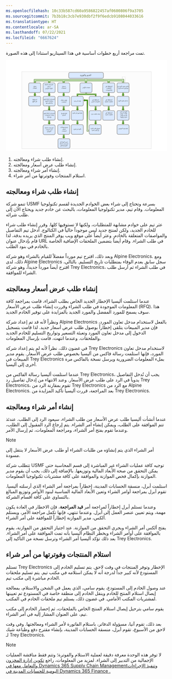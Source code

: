 ```yaml
---
ms.openlocfilehash: 10c33b587cd60a9586822457af0600806f9a3705
ms.sourcegitcommit: 7b3b18c3cb7e930dbf2f9f6edcb9108044033616
ms.translationtype: HT
ms.contentlocale: ar-SA
ms.lasthandoff: 07/22/2021
ms.locfileid: "6667624"
---
```

تمت مراجعة أربع خطوات أساسية في هذا السيناريو استنادا إلى هذه الصورة.
 
[![مخطط سيناريو التدبير والتوريد.](../media/procurement-sourcing-1.png)](../media/procurement-sourcing-1.png#lightbox)

1.  إنشاء طلب شراء ومعالجته.
2.  إنشاء طلب عرض أسعار ومعالجته.
3.  إنشاء أمر شراء ومعالجته.
4.  استلام المنتجات وفوترتها من أمر شراء.
 
## <a name="create-and-process-a-purchase-requisition"></a>إنشاء طلب شراء ومعالجته 

تنمو شركة USMF بسرعة وتحتاج إلى شراء بعض الخوادم الجديدة لقسم تكنولوجيا المعلومات. وقام تيم، مدير تكنولوجيا المعلومات، بالبحث عن خادم جديد ويحتاج الآن إلى طلب شرائه.

عثر تيم على خوادم مشابهة للمتطلبات، ولكنها لا تستوفيها كلها. وقرر إنشاء طلب شراء للخادم الجديد، ولكن لمنتج جديد ليس موجوداً حالياً في الكتالوج. أدخل تيم التفاصيل والمواصفات المتعلقة بالخادم. وعثر أيضاً على موقع ويب يوفر المنتج الذي يريده بدقة، لذا قام بإدخال عنوان URL في طلب الشراء. وقام أيضاً بتضمين الملحقات الإضافية الخاصة بالخادم في بنود الطلب.

وبعد ذلك، اقترح تيم مورداً مفضلاً للقيام بالشراء وهو شركة Alpine Electronics. ومع ذلك، لدى Alpine Electronics سجل سابق بعدم الوفاء بمتطلبات تاريخ التسليم. بالتالي، اقترح أيضاً مورداً جديداً، وهو شركة Trey Electronics، في طلب الشراء ثم أرسل طلب الشراء للموافقة.

## <a name="create-and-process-a-request-for-quotation"></a>إنشاء طلب عرض أسعار ومعالجته 

عندما استلمت أليسيا الإخطار الجديد الخاص بطلب الشراء، قامت بمراجعة كافة المعلومات الموجودة في طلب الشراء وقررت إنشاء طلب عرض الأسعار (RFQ). هذا سوف يسمح للمورد المفضل والمورد الجديد بالمزايدة على توفير الخادم الجديد.

ونظراً لأنه قد تم إعداد شركة Alpine Electronics بالفعل لاستخدام مدخل تعاون المورد، فإن مدير المبيعات يتلقى إخطاراً بوصول طلب عرض أسعار جديد. لذا قامت بتسجيل الدخول إلى مدخل تعاون المورد وتعبئة التسعير وتواريخ التسليم للخادم الجديد والملحقات. وعندما انتهت، قامت بإرسال المعلومات.

في غضون ذلك، نظراً لأنه لم يتم إعداد شركة Trey Electronics لاستخدام مدخل تعاون المورد، فإنها استلمت رسالة فاكس من أليسيا بخصوص طلب عرض الأسعار. يقوم مدير المبيعات في Trey Electronics بملء المعلومات الضرورية ويرسل نسخة بالفاكس مرة أخرى إلى أليسيا.

عندما استلمت أليسيا رسالة الفاكس من Trey Electronics، يجب أن تُدخل التفاصيل يدوياً في الرد على طلب عرض الأسعار. وعند الانتهاء من إدخال تفاصيل رد Trey Electronics، تقوم بمقارنة الرد من Trey Electronics مع الرد من Alpine Electronics. بعد المراجعة، قررت أليسيا تأكيد المزايدة من Trey Electronics.

## <a name="create-and-process-a-purchase-order"></a>إنشاء أمر شراء ومعالجته 

عندما أنشأت أليسيا طلب عرض الأسعار من طلب الشراء، سيعود الرد إلى الطلب. عندئذ تتم الموافقة على الطلب، ويمكن إنشاء أمر الشراء. يتم إرجاع الرد المقبول إلى الطلب، وعندما تقوم بفتح أمر الشراء، ومراجعة المعلومات، ثم إرسال الأمر.

> [!NOTE]
> أمر الشراء الذي يتم إنشاؤه من طلبات الشراء أو طلب عرض الأسعار لا ينتقل إلى مسودة.

تتطلب شركة USMF توجيه كافة عمليات الشراء غير المباشرة إلى قسم المحاسبة حتى يمكن التحقق من صحة الأبعاد المالية وتوزيعها. بالإضافة إلى ذلك، يجب أن يقوم مدير الموازنة بإكمال فحص الموازنة والموافقة على كافة مشتريات تكنولوجيا المعلومات.

استلمت أبرل، منسقة الحسابات المدينة، إخطاراً بمراجعة أمر الشراء الذي أرسلته أليسيا. تقوم أبرل بمراجعة أوامر الشراء وتعين الأبعاد المالية المناسبة لبنود الأوامر وتوزيع المبالغ بالتساوي على كافة أقسام الشركة.

وعندما تستلم أبرل إخطاراً لمراجعة أمر **قيد المراجعة**، فإن الاخطار في العادة يكون مهمة، ويتم تعيين عنصر العمل إلى أبرل. وعندما تنتهي، فإنها تكمل مراجعة الأمر، ويستلم ألكس، مدير الموازنة إخطاراً للموافقة على أمر الشراء.

يفتح ألكس أمر الشراء ويجري التحقق من الموازنة. عند اجتياز التحقق من الموازنة، يقوم بالموافقة على أوامر الشراء ويخطر النظام أليسيا بأنه تمت الموافقة على أمر الشراء. بعد ذلك تؤكد أليسيا أمر الشراء وترسل نسخة من التأكيد إلى Trey Electronics.

## <a name="receive-and-invoice-products-from-a-purchase-order"></a>استلام المنتجات وفوترتها من أمر شراء 

تستلم Trey Electronics الإخطار وتوفر المنتجات في وقت لاحق. يتم تسليم الخادم إلى المستودع لأنه كبير جداً لدرجة أنه لا يمكن استلامه في مكتب تيم. يتم تسليم ملحقات الخادم مباشرة إلى مكتب تيم.

عند وصول الخادم إلى المستودع، يقوم سامي، الذي يعمل في الشحن والاستلام، بمعالجة إيصال استلام المنتج للخادم وينقل الخادم إلى منطقة خاصة في المستودع تم تعيينها لمشتريات المكتب الأمامي. في غضون ذلك، يستلم تيم ملحقات الخادم في المكتب.

يقوم سامي بترحيل إيصال استلام المنتج الخاص بالملحقات، ثم إحضار الخادم إلى مكتب تيم، على العنوان المشار إليه في أمر الشراء.

بعد ذلك، تقوم آنيا، مسؤولة الدفاتر، باستلام الفاتورة لأمر الشراء ومعالجتها. وفي وقت لاحق من الأسبوع، تقوم أبرل، منسقة الحسابات المدينة، بإنشاء مقترح دفع وطباعة شيك لـ Trey Electronics.

> [!NOTE] 
> لا توفر هذه الوحدة معرفة دقيقة لعملية الاستلام والفوترة؛ وتتم فقط مناقشة العمليات الإجمالية من التدبير إلى الشراء. لمزيد من المعلومات، راجع [تكوين إدارة المخزون والتعامل معها في Dynamics 365 Supply Chain Management](https://docs.microsoft.com/learn/modules/configure-inventory-management-dyn365-supply-chain-mgmt/?azure-portal=true)و[تنفيذ الإجراءات اليومية للحسابات المدينة في Dynamics 365 Finance .](https://docs.microsoft.com/learn/modules/accounts-payable-daily-procedures-dyn365-finance/?azure-portal=true)
